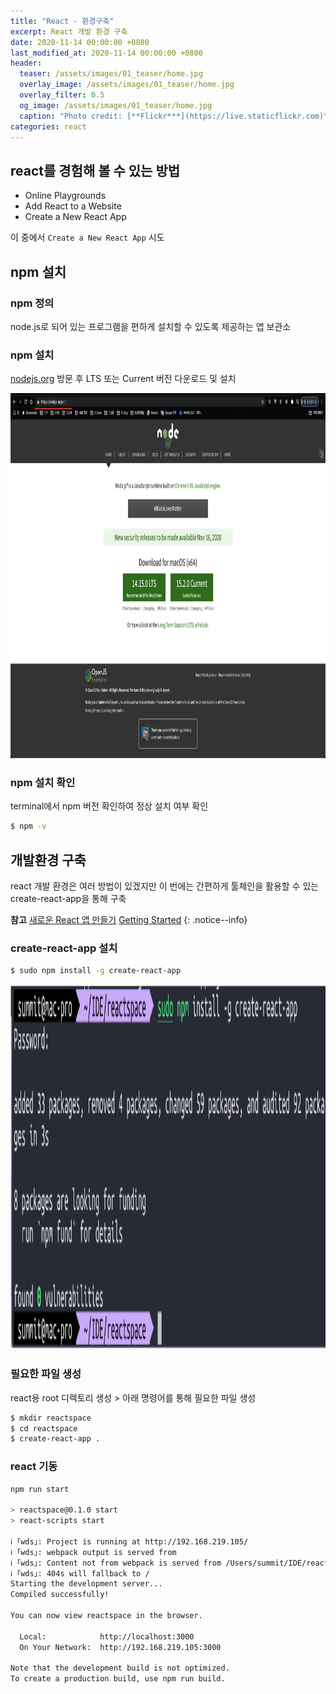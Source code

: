 ```yaml
---
title: "React - 환경구축"
excerpt: React 개발 환경 구축   
date: 2020-11-14 00:00:00 +0800
last_modified_at: 2020-11-14 00:00:00 +0800
header:
  teaser: /assets/images/01_teaser/home.jpg
  overlay_image: /assets/images/01_teaser/home.jpg
  overlay_filter: 0.5
  og_image: /assets/images/01_teaser/home.jpg
  caption: "Photo credit: [**Flickr***](https://live.staticflickr.com)"
categories: react
---
```


## react를 경험해 볼 수 있는 방법

- Online Playgrounds
- Add React to a Website
- Create a New React App

이 중에서 `Create a New React App` 시도 

## npm 설치

### npm 정의 
node.js로 되어 있는 프로그램을 편하게 설치할 수 있도록 제공하는 앱 보관소

### npm 설치 
[nodejs.org](https://nodejs.org/en/) 방문 후 LTS 또는 Current 버전 다운로드 및 설치

<img src="/assets/images/react/react-npm.png" width="600" height="584" alt="npm-installation">

### npm 설치 확인 
terminal에서 npm 버전 확인하여 정상 설치 여부 확인

```sh 
$ npm -v
```

## 개발환경 구축

react 개발 환경은 여러 방법이 있겠지만 이 번에는 간편하게 툴체인을 활용할 수 있는 create-react-app을 통해 구축


**참고** 
[새로운 React 앱 만들기](https://ko.reactjs.org/docs/create-a-new-react-app.html)
[Getting Started](https://create-react-app.dev/docs/getting-started)
{: .notice--info}

### create-react-app 설치  

```sh 
$ sudo npm install -g create-react-app
```

<img src="/assets/images/react/react-cra.png" width="600" height="584" alt="npm-installation">

### 필요한 파일 생성

react용 root 디렉토리 생성 > 아래 명령어를 통해 필요한 파일 생성 

```sh 
$ mkdir reactspace
$ cd reactspace
$ create-react-app .
```

### react 기동

```sh 
npm run start

> reactspace@0.1.0 start
> react-scripts start

ℹ ｢wds｣: Project is running at http://192.168.219.105/
ℹ ｢wds｣: webpack output is served from 
ℹ ｢wds｣: Content not from webpack is served from /Users/summit/IDE/reactspace/public
ℹ ｢wds｣: 404s will fallback to /
Starting the development server...
Compiled successfully!

You can now view reactspace in the browser.

  Local:            http://localhost:3000
  On Your Network:  http://192.168.219.105:3000

Note that the development build is not optimized.
To create a production build, use npm run build.
```
